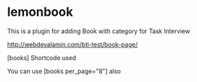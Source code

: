 # lemonbook
This is a plugin for adding Book with category for Task Interview

http://webdevalamin.com/bti-test/book-page/

[books] Shortcode used

You can use [books per_page="8"] also
